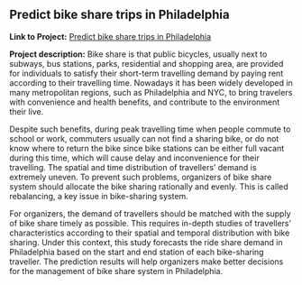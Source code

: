 ## Predict bike share trips in Philadelphia

**Link to Project:** 
[Predict bike share trips in Philadelphia](/pdf/indego_bikeshare_prediction.html)

**Project description:** 
Bike share is that public bicycles, usually next to subways, bus stations, parks, residential and shopping area, are provided for individuals to satisfy their short-term travelling demand by paying rent according to their travelling time. Nowadays it has been widely developed in many metropolitan regions, such as Philadelphia and NYC, to bring travelers with convenience and health benefits, and contribute to the environment their live.

Despite such benefits, during peak travelling time when people commute to school or work, commuters usually can not find a sharing bike, or do not know where to return the bike since bike stations can be either full vacant during this time, which will cause delay and inconvenience for their travelling. The spatial and time distribution of travellers’ demand is extremely uneven. To prevent such problems, organizers of bike share system should allocate the bike sharing rationally and evenly. This is called rebalancing, a key issue in bike-sharing system.

For organizers, the demand of travellers should be matched with the supply of bike share timely as possible. This requires in-depth studies of travellers’ characteristics according to their spatial and temporal distribution with bike sharing. Under this context, this study forecasts the ride share demand in Philadelphia based on the start and end station of each bike-sharing traveller. The prediction results will help organizers make better decisions for the management of bike share system in Philadelphia.
